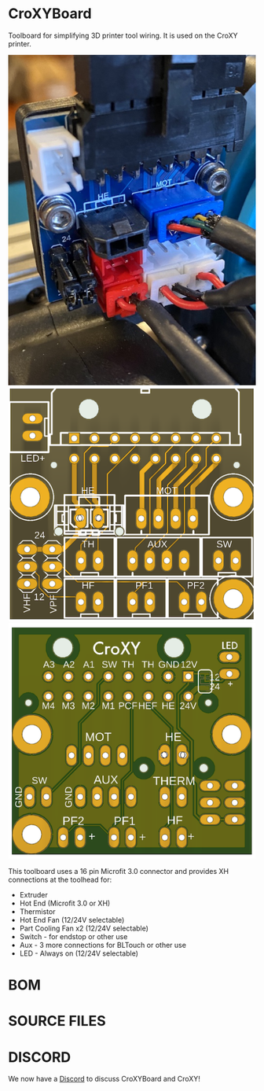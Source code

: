 # CroXYBoard
Toolboard for simplifying 3D printer tool wiring.  It is used on the CroXY printer.

![IRL](https://github.com/CroXY3D/CroXYBoard/blob/main/images/irl.jpg?raw=true)
![front](https://github.com/CroXY3D/CroXYBoard/blob/main/images/front_sm.png?raw=true)
![back](https://github.com/CroXY3D/CroXYBoard/blob/main/images/back_sm.png?raw=true)

This toolboard uses a 16 pin Microfit 3.0 connector and provides XH connections at the toolhead for:
* Extruder
* Hot End (Microfit 3.0 or XH)
* Thermistor
* Hot End Fan (12/24V selectable)
* Part Cooling Fan x2 (12/24V selectable)
* Switch - for endstop or other use
* Aux - 3 more connections for BLTouch or other use
* LED - Always on (12/24V selectable) 

# BOM  

# SOURCE FILES



# DISCORD
We now have a [Discord](https://discord.gg/ryj6wyx) to discuss CroXYBoard and CroXY!  
  


